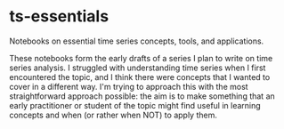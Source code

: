 # ts-essentials
Notebooks on essential time series concepts, tools, and applications.

These notebooks form the early drafts of a series I plan to write on time series analysis. I struggled with understanding time series when I first encountered the topic, and I think there were concepts that I wanted to cover in a different way. I'm trying to approach this with the most straightforward approach possible: the aim is to make something that an early practitioner or student of the topic might find useful in learning concepts and when (or rather when NOT) to apply them.
